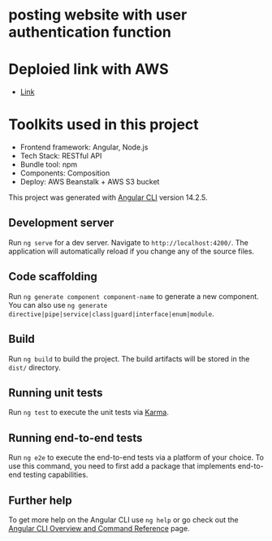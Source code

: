 # posting website with user authentication function

 # Deploied link with AWS
 * [Link](http://mean-job-posting-min.s3-website-us-east-1.amazonaws.com)
 # Toolkits used in this project
 - Frontend framework: Angular, Node.js
 - Tech Stack: RESTful API
 - Bundle tool: npm
 - Components: Composition
 - Deploy: AWS Beanstalk + AWS S3 bucket


 This project was generated with [Angular CLI](https://github.com/angular/angular-cli) version 14.2.5.

 ## Development server

 Run `ng serve` for a dev server. Navigate to `http://localhost:4200/`. The application will automatically reload if you change any of the source files.

 ## Code scaffolding

 Run `ng generate component component-name` to generate a new component. You can also use `ng generate directive|pipe|service|class|guard|interface|enum|module`.

 ## Build

 Run `ng build` to build the project. The build artifacts will be stored in the `dist/` directory.

 ## Running unit tests

 Run `ng test` to execute the unit tests via [Karma](https://karma-runner.github.io).

 ## Running end-to-end tests

 Run `ng e2e` to execute the end-to-end tests via a platform of your choice. To use this command, you need to first add a package that implements end-to-end testing capabilities.

 ## Further help

 To get more help on the Angular CLI use `ng help` or go check out the [Angular CLI Overview and Command Reference](https://angular.io/cli) page.
